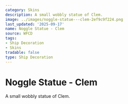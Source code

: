 ```yaml
---
category: Skins
description: A small wobbly statue of Clem.
image: ../images/noggle-statue---clem-2ef9c9f224.png
last_updated: '2025-09-17'
name: Noggle Statue - Clem
source: WFCD
tags:
- Ship Decoration
- Skins
tradable: false
type: Ship Decoration
---
```


# Noggle Statue - Clem

A small wobbly statue of Clem.

